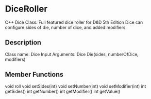 # DiceRoller
C++ Dice Class: Full featured dice roller for D&amp;D 5th Edition
Dice can configure sides of die, number of dice, and added modifiers

## Description
Class name: Dice
Input Arguments: Dice Die(sides, numberOfDice, modifiers)

## Member Functions
void roll
void setSides(int)
void setNumber(int)
void setModifier(int)
int getSides()
int getNumber()
int getModifier()
int getValue()

